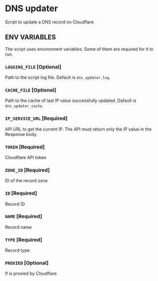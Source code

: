 # DNS updater

Script to update a DNS record on Cloudflare.

## ENV VARIABLES
The script uses environment variables. Some of them are required for it to run.

### `LOGGING_FILE` [Optional]
Path to the script log file. Default is `dns_updater.log`.

### `CACHE_FILE` [Optional]
Path to the cache of last IP value successfully updated. Dafault is `dns_updater_cache`.

### `IP_SERVICE_URL` [Required]
API URL to get the current IP. The API must return only the IP value in the Response body.

### `TOKEN` [Required]
Cloudflare API token

### `ZONE_ID` [Required]
ID of the record zone

### `ID` [Required]
Record ID

### `NAME` [Required]
Record name

### `TYPE` [Required]
Record type

### `PROXIED` [Optional]
If is proxied by Cloudflare
